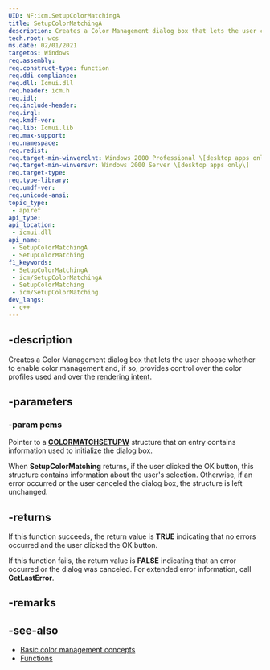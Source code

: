 ```yaml
---
UID: NF:icm.SetupColorMatchingA
title: SetupColorMatchingA
description: Creates a Color Management dialog box that lets the user choose whether to enable color management and, if so, provides control over the color profiles used and over the [rendering intent](/windows/win32/wcs/r).
tech.root: wcs
ms.date: 02/01/2021
targetos: Windows
req.assembly: 
req.construct-type: function
req.ddi-compliance: 
req.dll: Icmui.dll
req.header: icm.h
req.idl: 
req.include-header: 
req.irql: 
req.kmdf-ver: 
req.lib: Icmui.lib
req.max-support: 
req.namespace: 
req.redist: 
req.target-min-winverclnt: Windows 2000 Professional \[desktop apps only\]
req.target-min-winversvr: Windows 2000 Server \[desktop apps only\]
req.target-type: 
req.type-library: 
req.umdf-ver: 
req.unicode-ansi: 
topic_type:
 - apiref
api_type:
api_location:
 - icmui.dll
api_name:
 - SetupColorMatchingA
 - SetupColorMatching
f1_keywords:
 - SetupColorMatchingA
 - icm/SetupColorMatchingA
 - SetupColorMatching
 - icm/SetupColorMatching
dev_langs:
 - c++
---
```


## -description

Creates a Color Management dialog box that lets the user choose whether to enable color management and, if so, provides control over the color profiles used and over the [rendering intent](/windows/win32/wcs/r).

## -parameters

### -param pcms

Pointer to a [**COLORMATCHSETUPW**](/windows/win32/api/icm/ns-icm-colormatchsetupw) structure that on entry contains information used to initialize the dialog box.

When **SetupColorMatching** returns, if the user clicked the OK button, this structure contains information about the user's selection. Otherwise, if an error occurred or the user canceled the dialog box, the structure is left unchanged.

## -returns

If this function succeeds, the return value is **TRUE** indicating that no errors occurred and the user clicked the OK button.

If this function fails, the return value is **FALSE** indicating that an error occurred or the dialog was canceled. For extended error information, call **GetLastError**.

## -remarks

## -see-also

* [Basic color management concepts](/windows/win32/wcs/basic-color-management-concepts)
* [Functions](/windows/win32/wcs/functions)
